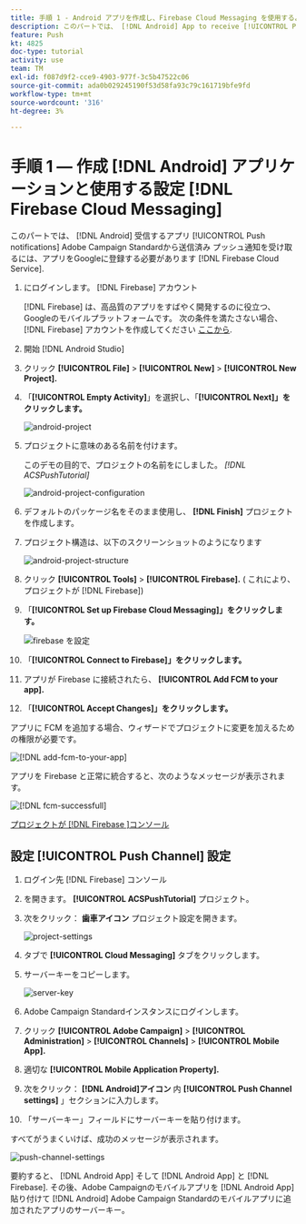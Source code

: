 ```yaml
---
title: 手順 1 - Android アプリを作成し、Firebase Cloud Messaging を使用するように設定する
description: このパートでは、 [!DNL Android] App to receive [!UICONTROL Push notifications] Adobe Campaign Standardから送信済み プッシュ通知を受け取るには、アプリをGoogleに登録する必要があります [!DNL Firebase Cloud Service].
feature: Push
kt: 4825
doc-type: tutorial
activity: use
team: TM
exl-id: f087d9f2-cce9-4903-977f-3c5b47522c06
source-git-commit: ada0b029245190f53d58fa93c79c161719bfe9fd
workflow-type: tm+mt
source-wordcount: '316'
ht-degree: 3%

---
```


# 手順 1 — 作成 [!DNL Android] アプリケーションと使用する設定 [!DNL Firebase Cloud Messaging]

このパートでは、 [!DNL Android] 受信するアプリ [!UICONTROL Push notifications] Adobe Campaign Standardから送信済み プッシュ通知を受け取るには、アプリをGoogleに登録する必要があります [!DNL Firebase Cloud Service].

1. にログインします。 [!DNL Firebase] アカウント

   [!DNL Firebase] は、高品質のアプリをすばやく開発するのに役立つ、Googleのモバイルプラットフォームです。 次の条件を満たさない場合、 [!DNL Firebase] アカウントを作成してください [ここから](https://firebase.google.com).

2. 開始 [!DNL Android Studio]
3. クリック **[!UICONTROL File]** > **[!UICONTROL New]** > **[!UICONTROL New Project].**
4. 「**[!UICONTROL Empty Activity]**」を選択し、「**[!UICONTROL Next]」をクリックします。**

   ![android-project](assets/android-project.PNG)

5. プロジェクトに意味のある名前を付けます。

   このデモの目的で、プロジェクトの名前をにしました。 *[!DNL ACSPushTutorial]*

   ![android-project-configuration](assets/android-project-configuration.PNG)

6. デフォルトのパッケージ名をそのまま使用し、 **[!DNL Finish]** プロジェクトを作成します。
7. プロジェクト構造は、以下のスクリーンショットのようになります

   ![android-project-structure](assets/android-project-structure.PNG)

8. クリック **[!UICONTROL Tools]** > **[!UICONTROL Firebase].** ( これにより、プロジェクトが [!DNL Firebase])
9. 「**[!UICONTROL Set up Firebase Cloud Messaging]」をクリックします。**

   ![firebase を設定](assets/android-project-firebase-messaging.PNG)

10. 「**[!UICONTROL Connect to Firebase]」をクリックします。**
11. アプリが Firebase に接続されたら、 **[!UICONTROL Add FCM to your app].**
12. 「**[!UICONTROL Accept Changes]」をクリックします。**

   アプリに FCM を追加する場合、ウィザードでプロジェクトに変更を加えるための権限が必要です。

   ![[!DNL add-fcm-to-your-app]](assets/firebase-add-fcm-to-app.PNG)

アプリを Firebase と正常に統合すると、次のようなメッセージが表示されます。

![[!DNL fcm-successfull]](assets/android-firebase-success.PNG)

[プロジェクトが [!DNL Firebase ]コンソール](https://console.firebase.google.com/)

## 設定 [!UICONTROL Push Channel] 設定

1. ログイン先 [!DNL Firebase] コンソール
2. を開きます。 **[!UICONTROL ACSPushTutorial]** プロジェクト。
3. 次をクリック： **歯車アイコン** プロジェクト設定を開きます。

   ![project-settings](assets/firebase-project-settings.PNG)

4. タブで **[!UICONTROL Cloud Messaging]** タブをクリックします。
5. サーバーキーをコピーします。

   ![server-key](assets/firebase-server-key.PNG)

6. Adobe Campaign Standardインスタンスにログインします。
7. クリック **[!UICONTROL Adobe Campaign]** > **[!UICONTROL Administration]** > **[!UICONTROL Channels]** > **[!UICONTROL Mobile App].**
8. 適切な **[!UICONTROL Mobile Application Property].**
9. 次をクリック： **[!DNL Android]アイコン** 内 **[!UICONTROL Push Channel settings]** 」セクションに入力します。
10. 「サーバーキー」フィールドにサーバーキーを貼り付けます。

すべてがうまくいけば、成功のメッセージが表示されます。

![push-channel-settings](assets/push-channel-settings.PNG)

要約すると、 [!DNL Android App] そして [!DNL Android App] と [!DNL Firebase]. その後、Adobe Campaignのモバイルアプリを [!DNL Android App] 貼り付けて [!DNL Android] Adobe Campaign Standardのモバイルアプリに追加されたアプリのサーバーキー。
